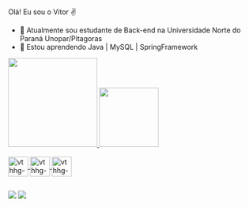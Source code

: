 Olá! Eu sou o Vitor ✌️

- 🔭 Atualmente sou estudante de Back-end na Universidade Norte do Paraná Unopar/Pitagoras
- 🌱 Estou aprendendo Java | MySQL | SpringFramework

<div>
<a href="https://beacons.ai/vthhv">
<img height="180em" src="https://github-readme-stats.vercel.app/api?username=vthhv&show_icons-true&theme=dracula&include_all_comits-true&count_private-true"/>
<img height="120em" src="https://github-readme-stats.vercel.app/api/top-langs/?username=vthhv&layout=compact&langs_count=16&theme=dracula"/>
</div>

<div style="display: inline_block"><br>
<img align="center" alt="vthhg-Java" heigth="30" width="40" src="https://cdn.jsdelivr.net/gh/devicons/devicon/icons/java/java-original-wordmark.svg" />
<img align="center" alt="vthhg-MySQL" heigth="30" width="40" src="https://cdn.jsdelivr.net/gh/devicons/devicon/icons/mysql/mysql-original-wordmark.svg" />
<img align="center" alt="vthhg-Spring" heigth="30" width="40" src="https://cdn.jsdelivr.net/gh/devicons/devicon/icons/spring/spring-original-wordmark.svg" />
</div>

##
    
<div>
  <a href="https://www.linkedin.com/in/vitor-visconsin-38a890253/" target="_blank"><img src="https://img.shields.io/badge/LinkedIn-0077B5?style=for-the-badge&logo=linkedin&logoColor=white"  target="_blank"></a>
  <a href="vitorvisconsin@gmail.com" target="_blank"><img src="https://img.shields.io/badge/Gmail-D14836?style=for-the-badge&logo=gmail&logoColor=white" target="_blank"></a>
  <a href=" " target="_blank"><img  target="_blank"></a>
</div>

